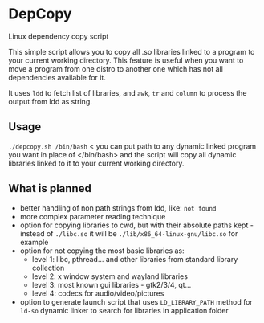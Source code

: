 # DepCopy
Linux dependency copy script

This simple script allows you to copy all .so libraries linked to a program to your current working directory. This feature is useful when you want to move a program from one distro to another one which has not all dependencies available for it.

It uses `ldd` to fetch list of libraries, and `awk`, `tr` and `column` to process the output from ldd as string.

## Usage
`./depcopy.sh /bin/bash` < you can put path to any dynamic linked program you want in place of </bin/bash> and the script will copy all dynamic libraries linked to it to your current working directory.

## What is planned
- better handling of non path strings from ldd, like: `not found`
- more complex parameter reading technique
- option for copying libraries to cwd, but with their absolute paths kept - instead of `./libc.so` it will be `./lib/x86_64-linux-gnu/libc.so` for example
- option for not copying the most basic libraries as:
  - level 1: libc, pthread... and other libraries from standard library collection
  - level 2: x window system and wayland libraries
  - level 3: most known gui libraries - gtk2/3/4, qt...
  - level 4: codecs for audio/video/pictures
- option to generate launch script that uses `LD_LIBRARY_PATH` method for `ld-so` dynamic linker to search for libraries in application folder
